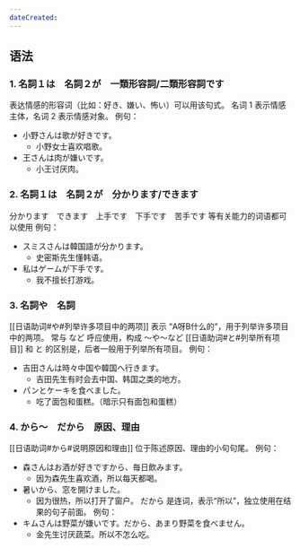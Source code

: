 ```yaml
---
dateCreated:
---
```

## 语法
### 1. 名詞１は　名詞２が　一類形容詞/二類形容詞です
表达情感的形容词（比如：好き、嫌い、怖い）可以用该句式。
名词 1 表示情感主体，名词 2 表示情感对象。
例句：
- 小野さんは歌が好きです。
	- 小野女士喜欢唱歌。
- 王さんは肉が嫌いです。
	- 小王讨厌肉。
### 2. 名詞１は　名詞２が　分かります/できます
分かります　できます　上手です　下手です　苦手です 等有关能力的词语都可以使用
例句：
- スミスさんは韓国語が分かります。
	- 史密斯先生懂韩语。
- 私はゲームが下手です。
	- 我不擅长打游戏。
### 3. 名詞や　名詞
[[日语助词#や#列举许多项目中的两项]]
表示 “A呀B什么的”，用于列举许多项目中的两项。
常与 など 呼应使用，构成 〜や〜など
[[日语助词#と#列举所有项目]]
和 と 的区别是，后者一般用于列举所有项目。
例句：
- 吉田さんは時々中国や韓国へ行きます。
	- 吉田先生有时会去中国、韩国之类的地方。
- パンとケーキを食べました。
	- 吃了面包和蛋糕。（暗示只有面包和蛋糕）
### 4. から〜　だから　原因、理由
[[日语助词#から#说明原因和理由]]
位于陈述原因、理由的小句句尾。
例句：
- 森さんはお酒が好きですから、毎日飲みます。
	- 因为森先生喜欢酒，所以每天都喝。
- 暑いから、窓を開けました。
	- 因为很热，所以打开了窗户。
だから 是连词，表示“所以”，独立使用在结果的句子前面。
例句：
- キムさんは野菜が嫌いです。だから、あまり野菜を食べません。
	- 金先生讨厌蔬菜。所以不怎么吃。
